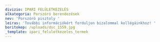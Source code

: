 ```yaml
---
divizio: IPARI FELÜLETKEZELÉS
alkategoria: Porszóró berendezések
nev: 'Porszóró pisztoly '
leiras: 'További információkért forduljon bizalommal kollégáinkhoz! '
boritokep: /uploads/dsc_1559.jpg
_template: ipari_feluletkezeles_termek
---
```


